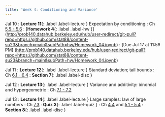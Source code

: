 ```yaml
---
title: 'Week 4: Conditioning and Variance'
---
```


Jul 10
: **Lecture 11**{: .label .label-lecture } Expectation by conditioning
    : Ch [5.5 - 5.6](http://stat88.org/textbook/content/Chapter_05/05_Conditional_Expectation.html)
: [**Homework 4**{: .label .label-hw }] (http://prob140.datahub.berkeley.edu/hub/user-redirect/git-pull?repo=https://github.com/stat88/content-su23&branch=main&subPath=hw/Homework_04.ipynb)
    : [Due Jul 17 at 11:59 PM] (http://prob140.datahub.berkeley.edu/hub/user-redirect/git-pull?repo=https://github.com/stat88/content-su23&branch=main&subPath=hw/Homework_04.ipynb)

Jul 11
: **Lecture 12**{: .label .label-lecture } Standard deviation; tail bounds
    : Ch [6.1 - 6.4](http://stat88.org/textbook/content/Chapter_06/00_Measuring_Variability.html)
: **Section 7**{: .label .label-disc }


Jul 12
: **Lecture 13**{: .label .label-lecture } Variance and additivity: binomial and hypergeometric
    : Ch [7.1 - 7.2](http://stat88.org/textbook/content/Chapter_07/00_The_Variance_of_a_Sum.html)

Jul 13
: **Lecture 14**{: .label .label-lecture } Large samples: law of large numbers
    : Ch [7.3](http://stat88.org/textbook/content/Chapter_07/03_The_Law_of_Averages.html)
: **Quiz 3**{: .label .label-quiz }
    : Ch [4.4](http://stat88.org/textbook/content/Chapter_04/04_The_Poisson_Distribution.html) and [5.1 - 5.4](http://stat88.org/textbook/content/Chapter_05/00_Expectation.html)
: **Section 8**{: .label .label-disc } 
